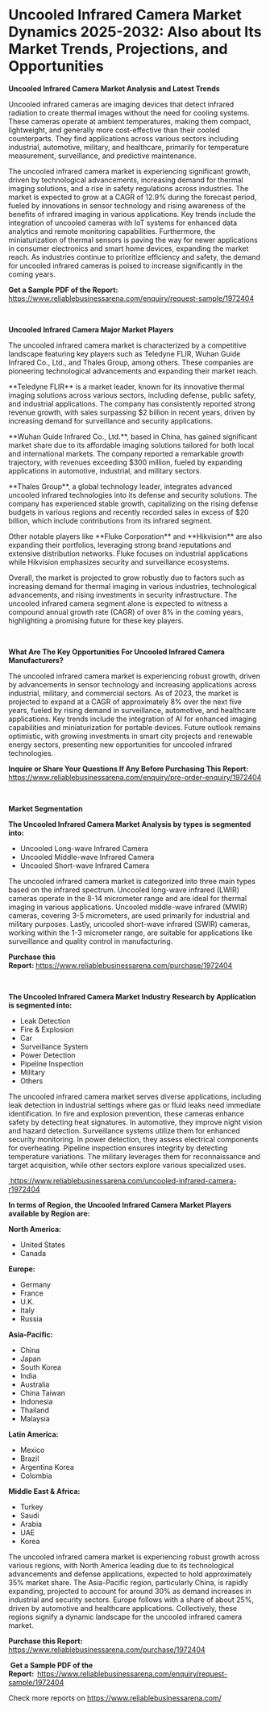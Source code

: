 <p><h1>Uncooled Infrared Camera Market Dynamics 2025-2032: Also about Its Market Trends, Projections, and Opportunities</h1></p><p><strong>Uncooled Infrared Camera Market Analysis and Latest Trends</strong></p>
<p><p>Uncooled infrared cameras are imaging devices that detect infrared radiation to create thermal images without the need for cooling systems. These cameras operate at ambient temperatures, making them compact, lightweight, and generally more cost-effective than their cooled counterparts. They find applications across various sectors including industrial, automotive, military, and healthcare, primarily for temperature measurement, surveillance, and predictive maintenance.</p><p>The uncooled infrared camera market is experiencing significant growth, driven by technological advancements, increasing demand for thermal imaging solutions, and a rise in safety regulations across industries. The market is expected to grow at a CAGR of 12.9% during the forecast period, fueled by innovations in sensor technology and rising awareness of the benefits of infrared imaging in various applications. Key trends include the integration of uncooled cameras with IoT systems for enhanced data analytics and remote monitoring capabilities. Furthermore, the miniaturization of thermal sensors is paving the way for newer applications in consumer electronics and smart home devices, expanding the market reach. As industries continue to prioritize efficiency and safety, the demand for uncooled infrared cameras is poised to increase significantly in the coming years.</p></p>
<p><strong>Get a Sample PDF of the Report:&nbsp;</strong> <a href="https://www.reliablebusinessarena.com/enquiry/request-sample/1972404?utm_campaign=2288&utm_medium=2&utm_source=Github&utm_content=ia&utm_term=20022025&utm_id=uncooled-infrared-camera">https://www.reliablebusinessarena.com/enquiry/request-sample/1972404</a></p>
<p>&nbsp;</p>
<p><strong>Uncooled Infrared Camera Major Market Players</strong></p>
<p><p>The uncooled infrared camera market is characterized by a competitive landscape featuring key players such as Teledyne FLIR, Wuhan Guide Infrared Co., Ltd., and Thales Group, among others. These companies are pioneering technological advancements and expanding their market reach. </p><p>**Teledyne FLIR** is a market leader, known for its innovative thermal imaging solutions across various sectors, including defense, public safety, and industrial applications. The company has consistently reported strong revenue growth, with sales surpassing $2 billion in recent years, driven by increasing demand for surveillance and security applications.</p><p>**Wuhan Guide Infrared Co., Ltd.**, based in China, has gained significant market share due to its affordable imaging solutions tailored for both local and international markets. The company reported a remarkable growth trajectory, with revenues exceeding $300 million, fueled by expanding applications in automotive, industrial, and military sectors.</p><p>**Thales Group**, a global technology leader, integrates advanced uncooled infrared technologies into its defense and security solutions. The company has experienced stable growth, capitalizing on the rising defense budgets in various regions and recently recorded sales in excess of $20 billion, which include contributions from its infrared segment.</p><p>Other notable players like **Fluke Corporation** and **Hikvision** are also expanding their portfolios, leveraging strong brand reputations and extensive distribution networks. Fluke focuses on industrial applications while Hikvision emphasizes security and surveillance ecosystems.</p><p>Overall, the market is projected to grow robustly due to factors such as increasing demand for thermal imaging in various industries, technological advancements, and rising investments in security infrastructure. The uncooled infrared camera segment alone is expected to witness a compound annual growth rate (CAGR) of over 8% in the coming years, highlighting a promising future for these key players.</p></p>
<p>&nbsp;</p>
<p><strong>What Are The Key Opportunities For Uncooled Infrared Camera Manufacturers?</strong></p>
<p><p>The uncooled infrared camera market is experiencing robust growth, driven by advancements in sensor technology and increasing applications across industrial, military, and commercial sectors. As of 2023, the market is projected to expand at a CAGR of approximately 8% over the next five years, fueled by rising demand in surveillance, automotive, and healthcare applications. Key trends include the integration of AI for enhanced imaging capabilities and miniaturization for portable devices. Future outlook remains optimistic, with growing investments in smart city projects and renewable energy sectors, presenting new opportunities for uncooled infrared technologies.</p></p>
<p><strong>Inquire or Share Your Questions If Any Before Purchasing This Report:</strong> <a href="https://www.reliablebusinessarena.com/enquiry/pre-order-enquiry/1972404?utm_campaign=2288&utm_medium=2&utm_source=Github&utm_content=ia&utm_term=20022025&utm_id=uncooled-infrared-camera">https://www.reliablebusinessarena.com/enquiry/pre-order-enquiry/1972404</a></p>
<p>&nbsp;</p>
<p><strong>Market Segmentation</strong></p>
<p><strong>The Uncooled Infrared Camera Market Analysis by types is segmented into:</strong></p>
<p><ul><li>Uncooled Long-wave Infrared Camera</li><li>Uncooled Middle-wave Infrared Camera</li><li>Uncooled Short-wave Infrared Camera</li></ul></p>
<p><p>The uncooled infrared camera market is categorized into three main types based on the infrared spectrum. Uncooled long-wave infrared (LWIR) cameras operate in the 8-14 micrometer range and are ideal for thermal imaging in various applications. Uncooled middle-wave infrared (MWIR) cameras, covering 3-5 micrometers, are used primarily for industrial and military purposes. Lastly, uncooled short-wave infrared (SWIR) cameras, working within the 1-3 micrometer range, are suitable for applications like surveillance and quality control in manufacturing.</p></p>
<p><strong>Purchase this Report:&nbsp;</strong><a href="https://www.reliablebusinessarena.com/purchase/1972404?utm_campaign=2288&utm_medium=2&utm_source=Github&utm_content=ia&utm_term=20022025&utm_id=uncooled-infrared-camera">https://www.reliablebusinessarena.com/purchase/1972404</a></p>
<p>&nbsp;</p>
<p><strong>The Uncooled Infrared Camera Market Industry Research by Application is segmented into:</strong></p>
<p><ul><li>Leak Detection</li><li>Fire & Explosion</li><li>Car</li><li>Surveillance System</li><li>Power Detection</li><li>Pipeline Inspection</li><li>Military</li><li>Others</li></ul></p>
<p><p>The uncooled infrared camera market serves diverse applications, including leak detection in industrial settings where gas or fluid leaks need immediate identification. In fire and explosion prevention, these cameras enhance safety by detecting heat signatures. In automotive, they improve night vision and hazard detection. Surveillance systems utilize them for enhanced security monitoring. In power detection, they assess electrical components for overheating. Pipeline inspection ensures integrity by detecting temperature variations. The military leverages them for reconnaissance and target acquisition, while other sectors explore various specialized uses.</p></p>
<p><a href="https://www.reliablebusinessarena.com/uncooled-infrared-camera-r1972404?utm_campaign=2288&utm_medium=2&utm_source=Github&utm_content=ia&utm_term=20022025&utm_id=uncooled-infrared-camera">&nbsp;https://www.reliablebusinessarena.com/uncooled-infrared-camera-r1972404</a></p>
<p><strong>In terms of Region, the Uncooled Infrared Camera Market Players available by Region are:</strong></p>
<p>
    <p> <strong> North America: </strong>
        <ul>
            <li>United States</li>
            <li>Canada</li>
        </ul>
        </p> 
    <p> <strong> Europe: </strong>
        <ul>
            <li>Germany</li>
            <li>France</li>
            <li>U.K.</li>
            <li>Italy</li>
            <li>Russia</li>
        </ul>
        </p> 
    <p> <strong> Asia-Pacific: </strong>
        <ul>
            <li>China</li>
            <li>Japan</li>
            <li>South Korea</li>
            <li>India</li>
            <li>Australia</li>
            <li>China Taiwan</li>
            <li>Indonesia</li>
            <li>Thailand</li>
            <li>Malaysia</li>
        </ul>
        </p> 
    <p> <strong> Latin America: </strong>
        <ul>
            <li>Mexico</li>
            <li>Brazil</li>
            <li>Argentina Korea</li>
            <li>Colombia</li>
        </ul>
        </p> 
    <p> <strong> Middle East & Africa: </strong>
        <ul>
            <li>Turkey</li>
            <li>Saudi</li>
            <li>Arabia</li>
            <li>UAE</li>
            <li>Korea</li>
        </ul>
    </p>
    </p>
<p><p>The uncooled infrared camera market is experiencing robust growth across various regions, with North America leading due to its technological advancements and defense applications, expected to hold approximately 35% market share. The Asia-Pacific region, particularly China, is rapidly expanding, projected to account for around 30% as demand increases in industrial and security sectors. Europe follows with a share of about 25%, driven by automotive and healthcare applications. Collectively, these regions signify a dynamic landscape for the uncooled infrared camera market.</p></p>
<p><strong>Purchase this Report: </strong><a href="https://www.reliablebusinessarena.com/purchase/1972404?utm_campaign=2288&utm_medium=2&utm_source=Github&utm_content=ia&utm_term=20022025&utm_id=uncooled-infrared-camera">https://www.reliablebusinessarena.com/purchase/1972404</a></p>
<p>&nbsp;<strong>Get a Sample PDF of the Report:&nbsp;&nbsp;</strong><a href="https://www.reliablebusinessarena.com/enquiry/request-sample/1972404?utm_campaign=2288&utm_medium=2&utm_source=Github&utm_content=ia&utm_term=20022025&utm_id=uncooled-infrared-camera">https://www.reliablebusinessarena.com/enquiry/request-sample/1972404</a></p>
<p><strong></strong></p>
<p>Check more reports on <a href="https://www.reliablebusinessarena.com/?utm_campaign=2288&utm_medium=2&utm_source=Github&utm_content=ia&utm_term=20022025&utm_id=uncooled-infrared-camera">https://www.reliablebusinessarena.com/</a></p>